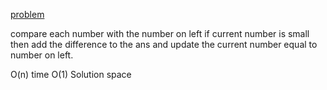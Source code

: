 [problem](https://cses.fi/problemset/task/1094/)

compare each number with the number on left
if current number is small then add the difference to the ans and update the current number equal to number on left.

O(n) time
O(1) Solution space